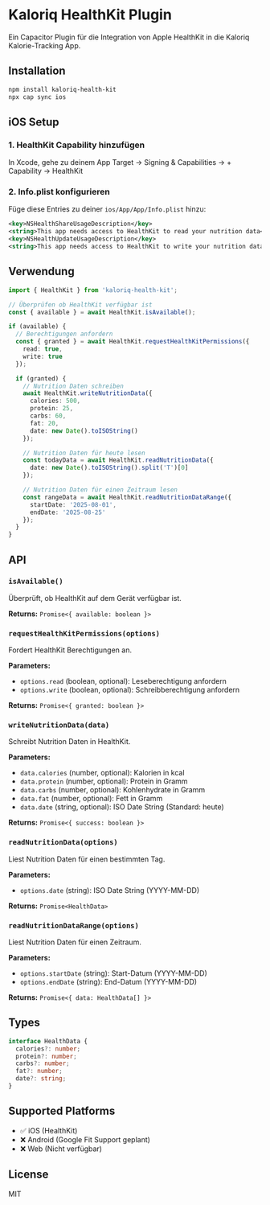 # Kaloriq HealthKit Plugin

Ein Capacitor Plugin für die Integration von Apple HealthKit in die Kaloriq Kalorie-Tracking App.

## Installation

```bash
npm install kaloriq-health-kit
npx cap sync ios
```

## iOS Setup

### 1. HealthKit Capability hinzufügen

In Xcode, gehe zu deinem App Target → Signing & Capabilities → + Capability → HealthKit

### 2. Info.plist konfigurieren

Füge diese Entries zu deiner `ios/App/App/Info.plist` hinzu:

```xml
<key>NSHealthShareUsageDescription</key>
<string>This app needs access to HealthKit to read your nutrition data</string>
<key>NSHealthUpdateUsageDescription</key>
<string>This app needs access to HealthKit to write your nutrition data</string>
```

## Verwendung

```typescript
import { HealthKit } from 'kaloriq-health-kit';

// Überprüfen ob HealthKit verfügbar ist
const { available } = await HealthKit.isAvailable();

if (available) {
  // Berechtigungen anfordern
  const { granted } = await HealthKit.requestHealthKitPermissions({
    read: true,
    write: true
  });

  if (granted) {
    // Nutrition Daten schreiben
    await HealthKit.writeNutritionData({
      calories: 500,
      protein: 25,
      carbs: 60,
      fat: 20,
      date: new Date().toISOString()
    });

    // Nutrition Daten für heute lesen
    const todayData = await HealthKit.readNutritionData({
      date: new Date().toISOString().split('T')[0]
    });

    // Nutrition Daten für einen Zeitraum lesen
    const rangeData = await HealthKit.readNutritionDataRange({
      startDate: '2025-08-01',
      endDate: '2025-08-25'
    });
  }
}
```

## API

### `isAvailable()`
Überprüft, ob HealthKit auf dem Gerät verfügbar ist.

**Returns:** `Promise<{ available: boolean }>`

### `requestHealthKitPermissions(options)`
Fordert HealthKit Berechtigungen an.

**Parameters:**
- `options.read` (boolean, optional): Leseberechtigung anfordern
- `options.write` (boolean, optional): Schreibberechtigung anfordern

**Returns:** `Promise<{ granted: boolean }>`

### `writeNutritionData(data)`
Schreibt Nutrition Daten in HealthKit.

**Parameters:**
- `data.calories` (number, optional): Kalorien in kcal
- `data.protein` (number, optional): Protein in Gramm
- `data.carbs` (number, optional): Kohlenhydrate in Gramm
- `data.fat` (number, optional): Fett in Gramm
- `data.date` (string, optional): ISO Date String (Standard: heute)

**Returns:** `Promise<{ success: boolean }>`

### `readNutritionData(options)`
Liest Nutrition Daten für einen bestimmten Tag.

**Parameters:**
- `options.date` (string): ISO Date String (YYYY-MM-DD)

**Returns:** `Promise<HealthData>`

### `readNutritionDataRange(options)`
Liest Nutrition Daten für einen Zeitraum.

**Parameters:**
- `options.startDate` (string): Start-Datum (YYYY-MM-DD)
- `options.endDate` (string): End-Datum (YYYY-MM-DD)

**Returns:** `Promise<{ data: HealthData[] }>`

## Types

```typescript
interface HealthData {
  calories?: number;
  protein?: number;
  carbs?: number;
  fat?: number;
  date?: string;
}
```

## Supported Platforms

- ✅ iOS (HealthKit)
- ❌ Android (Google Fit Support geplant)
- ❌ Web (Nicht verfügbar)

## License

MIT
